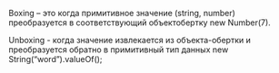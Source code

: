 Boxing – это когда примитивное значение (string, number) преобразуется в соответствующий объектобертку new Number(7). 

Unboxing - когда значение извлекается из объекта-обертки и преобразуется обратно в примитивный тип данных new String(“word”).valueOf();